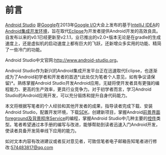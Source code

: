 # 前言 
[Android Studio][] 是[Google][]在2013年[Google I/O][]大会上发布的基于[IntelliJ IDEA][]的[Android][][集成开发环境][]，旨在取代[Eclipse][]为开发者提供Android开发的高效良具。自发布以来的v0.1已经更新至v2.1.1，业已推出的v2.0+版本无论是在gradle的生成速度上，还是虚拟机的启动速度上都有巨大的飞跃，还新增众多实用的功能、精简了一些冷门的功能。  

Android Studio中文官网:<http://www.android-studio.org>。 
 
Android Studio作为新兴的Android集成开发平台正在迅速取代Eclipse，也逐渐成为了Android初学者和开发者的首选*(此处仅为笔者个人意见，如有争议请保留)*。熟练掌握Android Studio开发Android应用，无疑将使开发者具有更强的编程能力、更高的生产效率，更具行业竞争力。对于初学者而言，学习Android Studio的Android应用开发，可以充分锻炼和提升自身代码能力。  

本文将根据写笔者的个人经验和其他开发者的成果，指导读者完成下载、安装Android Studio，配置开发环境，下载[SDK][]，创建新项目，掌握Android[前景界面foreground及背景程序Service][]的编程，掌握Android Studio中几种主要的[控件][]类型。笔者希望通过本手册的编写与改进，能够帮助到读者迅速入门Android开发，使读者具备开发简单线下应用的能力。

如对文本内容有改进建议或者反对意见者，可致信笔者电子邮箱告知笔者进行修改:<574483817@qq.com>

[Android Studio]:https://zh.wikipedia.org/wiki/Android_Studio[Google]: https://www.google.com[Google I/O]: https://zh.wikipedia.org/wiki/Google_I/O
[IntelliJ IDEA]:https://www.jetbrains.com/idea/
[Eclipse]:https://www.eclipse.org
[Android]:https://zh.wikipedia.org/wiki/Android
[集成开发环境]:https://zh.wikipedia.org/wiki/集成开发环境
[SDK]:https://zh.wikipedia.org/wiki/软件开发工具包
[前景界面foreground及背景程序Service]:https://zh.wikipedia.org/wiki/Android#.E6.87.89.E7.94.A8.E7.A8.8B.E5.BC.8F
[控件]:https://zh.wikipedia.org/wiki/控件
